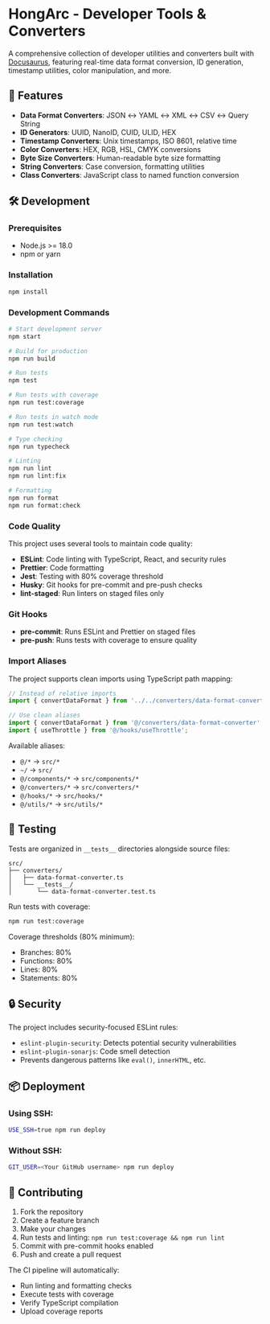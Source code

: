 # HongArc - Developer Tools & Converters

A comprehensive collection of developer utilities and converters built with [Docusaurus](https://docusaurus.io/), featuring real-time data format conversion, ID generation, timestamp utilities, color manipulation, and more.

## 🚀 Features

- **Data Format Converters**: JSON ↔ YAML ↔ XML ↔ CSV ↔ Query String
- **ID Generators**: UUID, NanoID, CUID, ULID, HEX
- **Timestamp Converters**: Unix timestamps, ISO 8601, relative time
- **Color Converters**: HEX, RGB, HSL, CMYK conversions
- **Byte Size Converters**: Human-readable byte size formatting
- **String Converters**: Case conversion, formatting utilities
- **Class Converters**: JavaScript class to named function conversion

## 🛠️ Development

### Prerequisites

- Node.js >= 18.0
- npm or yarn

### Installation

```bash
npm install
```

### Development Commands

```bash
# Start development server
npm start

# Build for production
npm run build

# Run tests
npm test

# Run tests with coverage
npm run test:coverage

# Run tests in watch mode
npm run test:watch

# Type checking
npm run typecheck

# Linting
npm run lint
npm run lint:fix

# Formatting
npm run format
npm run format:check
```

### Code Quality

This project uses several tools to maintain code quality:

- **ESLint**: Code linting with TypeScript, React, and security rules
- **Prettier**: Code formatting
- **Jest**: Testing with 80% coverage threshold
- **Husky**: Git hooks for pre-commit and pre-push checks
- **lint-staged**: Run linters on staged files only

### Git Hooks

- **pre-commit**: Runs ESLint and Prettier on staged files
- **pre-push**: Runs tests with coverage to ensure quality

### Import Aliases

The project supports clean imports using TypeScript path mapping:

```typescript
// Instead of relative imports
import { convertDataFormat } from '../../converters/data-format-converter';

// Use clean aliases
import { convertDataFormat } from '@/converters/data-format-converter';
import { useThrottle } from '@/hooks/useThrottle';
```

Available aliases:

- `@/*` → `src/*`
- `~/` → `src/`
- `@/components/*` → `src/components/*`
- `@/converters/*` → `src/converters/*`
- `@/hooks/*` → `src/hooks/*`
- `@/utils/*` → `src/utils/*`

## 🧪 Testing

Tests are organized in `__tests__` directories alongside source files:

```
src/
├── converters/
│   ├── data-format-converter.ts
│   └── __tests__/
│       └── data-format-converter.test.ts
```

Run tests with coverage:

```bash
npm run test:coverage
```

Coverage thresholds (80% minimum):

- Branches: 80%
- Functions: 80%
- Lines: 80%
- Statements: 80%

## 🔒 Security

The project includes security-focused ESLint rules:

- `eslint-plugin-security`: Detects potential security vulnerabilities
- `eslint-plugin-sonarjs`: Code smell detection
- Prevents dangerous patterns like `eval()`, `innerHTML`, etc.

## 📦 Deployment

### Using SSH:

```bash
USE_SSH=true npm run deploy
```

### Without SSH:

```bash
GIT_USER=<Your GitHub username> npm run deploy
```

## 🤝 Contributing

1. Fork the repository
2. Create a feature branch
3. Make your changes
4. Run tests and linting: `npm run test:coverage && npm run lint`
5. Commit with pre-commit hooks enabled
6. Push and create a pull request

The CI pipeline will automatically:

- Run linting and formatting checks
- Execute tests with coverage
- Verify TypeScript compilation
- Upload coverage reports
